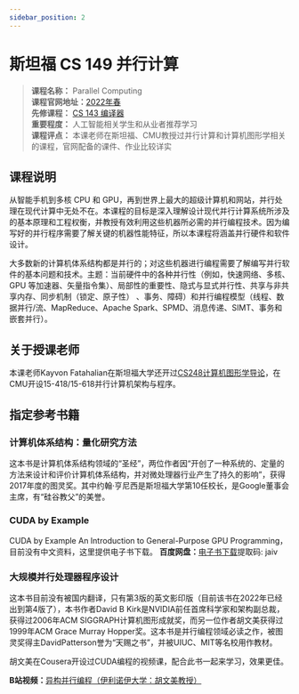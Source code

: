 ```yaml
---
sidebar_position: 2
---
```


# 斯坦福 CS 149 并行计算
>**课程名称：**  Parallel Computing      
**课程官网地址：**[2022年春](https://gfxcourses.stanford.edu/cs149/fall22)  
**先修课程：** [CS 143 编译器](https://hackway.org/docs/cs/junior/compiler/cs143)     
**重要程度：** 人工智能相关学生和从业者推荐学习   
**课程评点：** 本课老师在斯坦福、CMU教授过并行计算和计算机图形学相关的课程，官网配备的课件、作业比较详实  


## 课程说明
从智能手机到多核 CPU 和 GPU，再到世界上最大的超级计算机和网站，并行处理在现代计算中无处不在。本课程的目标是深入理解设计现代并行计算系统所涉及的基本原理和工程权衡，并教授有效利用这些机器所必需的并行编程技术。因为编写好的并行程序需要了解关键的机器性能特征，所以本课程将涵盖并行硬件和软件设计。

大多数新的计算机体系结构都是并行的；对这些机器进行编程需要了解编写并行软件的基本问题和技术。主题：当前硬件中的各种并行性（例如，快速网络、多核、GPU 等加速器、矢量指令集）、局部性的重要性、隐式与显式并行性、共享与非共享内存、同步机制（锁定、原子性） 、事务、障碍）和并行编程模型（线程、数据并行/流、MapReduce、Apache Spark、SPMD、消息传递、SIMT、事务和嵌套并行）。

## 关于授课老师
本课老师Kayvon Fatahalian在斯坦福大学还开过[CS248计算机图形学导论](https://hackway.org/docs/cs/elective/graphics/cs148)，在CMU开设15-418/15-618并行计算机架构与程序。



## 指定参考书籍  
### 计算机体系结构：量化研究方法
这本书是计算机体系结构领域的“圣经”，两位作者因“开创了一种系统的、定量的方法来设计和评价计算机体系结构，并对微处理器行业产生了持久的影响”，获得2017年度的图灵奖。其中约翰·亨尼西是斯坦福大学第10任校长，是Google董事会主席，有“硅谷教父”的美誉。
<Book img="https://hackweek-1251009918.cos.ap-shanghai.myqcloud.com/hackway/cs/s34320095.jpg" url="https://item.jd.com/13427803.html" title="计算机体系结构：量化研究方法（第6版）"></Book>


### CUDA by Example
CUDA by Example An Introduction to General-Purpose GPU Programming，目前没有中文资料，这里提供电子书下载。
**百度网盘：**[电子书下载](https://pan.baidu.com/s/1osXW9idOyL5ozQn2KGz0gw)提取码: jaiv


### 大规模并行处理器程序设计
这本书目前没有被国内翻译，只有第3版的英文影印版（目前该书在2022年已经出到第4版了），本书作者David B Kirk是NVIDIA前任首席科学家和架构副总裁，获得过2006年ACM SIGGRAPH计算机图形成就奖，而另一位作者胡文美获得过1999年ACM Grace Murray Hopper奖。这本书是并行编程领域必读之作，被图灵奖得主DavidPatterson誉为“天赐之书”，并被UIUC、MIT等名校用作教材。

<Book img="https://hackweek-1251009918.cos.ap-shanghai.myqcloud.com/hackway/cs/s33824164.jpg" url="https://item.jd.com/13030484.html" title="大规模并行处理器程序设计（英文版·原书第3版）"></Book>

胡文美在Cousera开设过CUDA编程的视频课，配合此书一起来学习，效果更佳。

**B站视频：**[异构并行编程（伊利诺伊大学：胡文美教授）](https://www.bilibili.com/video/BV1z541137iG)





<Comment></Comment>
